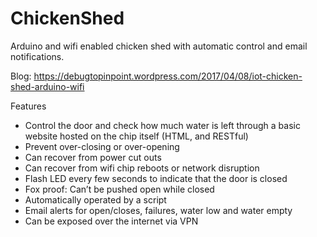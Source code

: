 # ChickenShed
Arduino and wifi enabled chicken shed with automatic control and email notifications.

Blog: https://debugtopinpoint.wordpress.com/2017/04/08/iot-chicken-shed-arduino-wifi

Features

- Control the door and check how much water is left through a basic website hosted on the chip itself (HTML, and RESTful)
- Prevent over-closing or over-opening
- Can recover from power cut outs
- Can recover from wifi chip reboots or network disruption
- Flash LED every few seconds to indicate that the door is closed
- Fox proof: Can’t be pushed open while closed
- Automatically operated by a script
- Email alerts for open/closes, failures, water low and water empty
- Can be exposed over the internet via VPN
